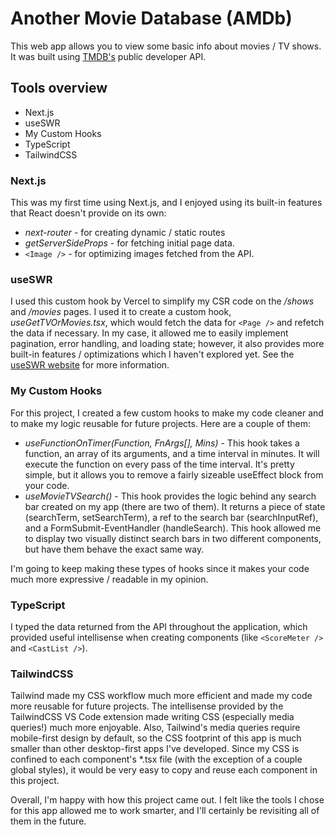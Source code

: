 # Another Movie Database (AMDb)

This web app allows you to view some basic info about movies / TV shows. It was built using [TMDB's](https://www.themoviedb.org/?language=en-US) public developer API.

## Tools overview
- Next.js
- useSWR
- My Custom Hooks
- TypeScript
- TailwindCSS

### Next.js
This was my first time using Next.js, and I enjoyed using its built-in features that React doesn't provide on its own:
- *next-router* - for creating dynamic / static routes
- *getServerSideProps* - for fetching initial page data.
- `<Image />` - for optimizing images fetched from the API.

### useSWR
I used this custom hook by Vercel to simplify my CSR code on the */shows* and */movies* pages. I used it to create a custom hook, *useGetTVOrMovies.tsx*, which would fetch the data for `<Page />` and refetch the data if necessary. In my case, it allowed me to easily implement pagination, error handling, and loading state; however, it also provides more built-in features / optimizations which I haven't explored yet. See the [useSWR website](https://swr.vercel.app/) for more information.

### My Custom Hooks
For this project, I created a few custom hooks to make my code cleaner and to make my logic reusable for future projects. Here are a couple of them:
- *useFunctionOnTimer(Function, FnArgs[], Mins)* - This hook takes a function, an array of its arguments, and a time interval in minutes. It will execute the function on every pass of the time interval. It's pretty simple, but it allows you to remove a fairly sizeable useEffect block from your code.
- *useMovieTVSearch()* - This hook provides the logic behind any search bar created on my app (there are two of them). It returns a piece of state (searchTerm, setSearchTerm), a ref to the search bar (searchInputRef), and a FormSubmit-EventHandler (handleSearch). This hook allowed me to display two visually distinct search bars in two different components, but have them behave the exact same way. 

I'm going to keep making these types of hooks since it makes your code much more expressive / readable in my opinion.

### TypeScript
I typed the data returned from the API throughout the application, which provided useful intellisense when creating components (like `<ScoreMeter />` and `<CastList />`).

### TailwindCSS
Tailwind made my CSS workflow much more efficient and made my code more reusable for future projects. The intellisense provided by the TailwindCSS VS Code extension made writing CSS (especially media queries!) much more enjoyable. Also, Tailwind's media queries require mobile-first design by default, so the CSS footprint of this app is much smaller than other desktop-first apps I've developed. Since my CSS is confined to each component's *.tsx file (with the exception of a couple global styles), it would be very easy to copy and reuse each component in this project.

Overall, I'm happy with how this project came out. I felt like the tools I chose for this app allowed me to work smarter, and I'll certainly be revisiting all of them in the future.
